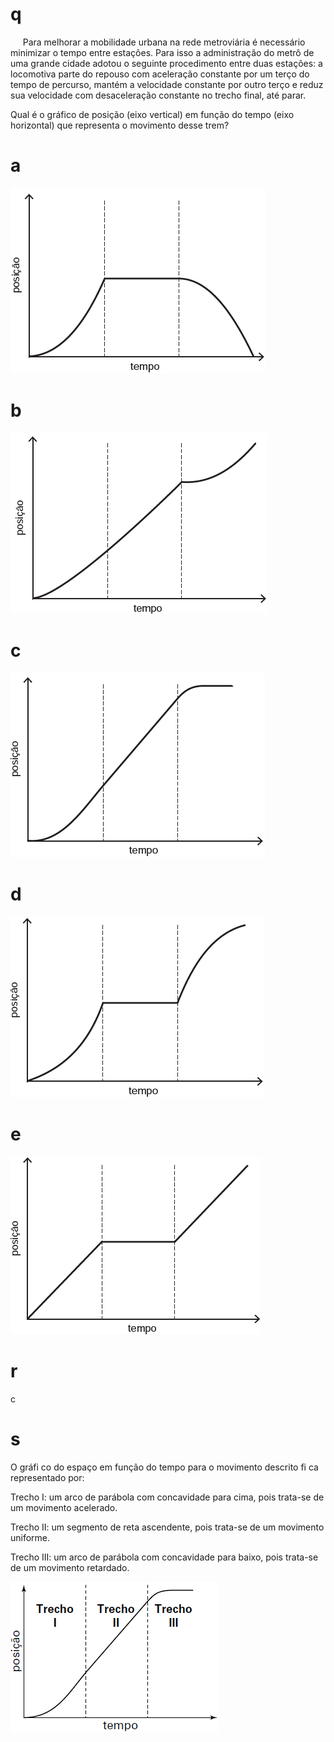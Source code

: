 # q
     Para melhorar a mobilidade urbana na rede metroviária é necessário minimizar o tempo entre estações. Para isso a administração do metrô de uma grande cidade adotou o seguinte procedimento entre duas estações: a locomotiva parte do repouso com aceleração constante por um terço do tempo de percurso, mantém a velocidade constante por outro terço e reduz sua velocidade com desaceleração constante no trecho final, até parar.

Qual é o gráfico de posição (eixo vertical) em função do tempo (eixo horizontal) que representa o movimento desse trem?

# a
![](5fb8d4f9-6cbc-1c3e-fa0a-4984f1a958e5.png)

# b
![](89848269-a2f2-5d30-a424-5696fed6c4d7.png)

# c
![](6d949709-2ddb-a4ba-36d0-2c94f855a00e.png)

# d
![](a8739fa7-8f09-97e6-4abe-152943090100.png)

# e
![](ef6862c6-bbd1-a237-9418-fa1fb3696eb9.png)

# r
c

# s
O gráfi co do espaço em função do tempo para o movimento descrito fi ca representado por:

Trecho I: um arco de parábola com concavidade para cima, pois trata-se de um movimento acelerado.

Trecho II: um segmento de reta ascendente, pois trata-se de um movimento uniforme.

Trecho III: um arco de parábola com concavidade para baixo, pois trata-se de um movimento retardado.

![](297ec53c-1b48-6b5d-ce77-90cd716fbc82.png)

 
